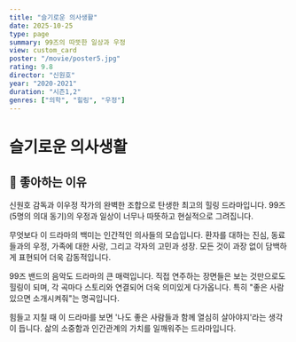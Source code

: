 ```yaml
---
title: "슬기로운 의사생활"
date: 2025-10-25
type: page
summary: 99즈의 따뜻한 일상과 우정
view: custom_card
poster: "/movie/poster5.jpg"
rating: 9.8
director: "신원호"
year: "2020-2021"
duration: "시즌1,2"
genres: ["의학", "힐링", "우정"]
---
```


# 슬기로운 의사생활

## 💭 좋아하는 이유

신원호 감독과 이우정 작가의 완벽한 조합으로 탄생한 최고의 힐링 드라마입니다. 99즈(5명의 의대 동기)의 우정과 일상이 너무나 따뜻하고 현실적으로 그려집니다.

무엇보다 이 드라마의 백미는 인간적인 의사들의 모습입니다. 환자를 대하는 진심, 동료들과의 우정, 가족에 대한 사랑, 그리고 각자의 고민과 성장. 모든 것이 과장 없이 담백하게 표현되어 더욱 감동적입니다.

99즈 밴드의 음악도 드라마의 큰 매력입니다. 직접 연주하는 장면들은 보는 것만으로도 힐링이 되며, 각 곡마다 스토리와 연결되어 더욱 의미있게 다가옵니다. 특히 "좋은 사람 있으면 소개시켜줘"는 명곡입니다.

힘들고 지칠 때 이 드라마를 보면 '나도 좋은 사람들과 함께 열심히 살아야지'라는 생각이 듭니다. 삶의 소중함과 인간관계의 가치를 일깨워주는 드라마입니다.

